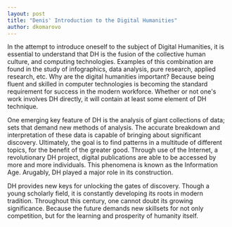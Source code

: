 ```yaml
---
layout: post
title: "Denis' Introduction to the Digital Humanities"
author: dkomarovo
---
```


In the attempt to introduce oneself to the subject of Digital Humanities, it is essential to understand that DH is the fusion of the 
collective human culture, and computing technologies. Examples of this combination are found in the study of infographics, data analysis, 
pure research, applied research, etc. Why are the digital humanities important? Because being fluent and skilled in computer technologies 
is becoming the standard requirement for success in the modern workforce. Whether or not one's work involves DH directly, it will contain 
at least some element of DH technique. 

One emerging key feature of DH is the analysis of giant collections of data; sets that demand new methods of analysis. The accurate 
breakdown and interpretation of these data is capable of bringing about significant discovery. Ultimately, the goal is to find patterns 
in a multitude of different topics, for the benefit of the greater good. Through use of the Internet, a revolutionary DH project, digital 
publications are able to be accessed by more and more individuals. This phenomena is known as the Information Age. Arugably, DH played 
a major role in its construction.

DH provides new keys for unlocking the gates of discovery. Though a young scholarly field, it is constantly developing its roots in 
modern tradition. Throughout this century, one cannot doubt its growing significance. Because the future demands new skillsets for not
only competition, but for the learning and prosperity of humanity itself.

